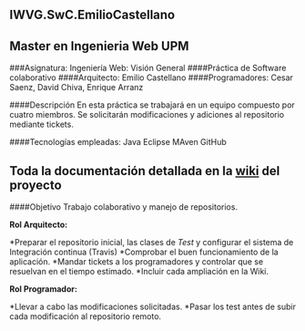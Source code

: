 ## IWVG.SwC.EmilioCastellano
## Master en Ingenieria Web UPM
###Asignatura: Ingeniería Web: Visión General
####Práctica de Software colaborativo
####Arquitecto: Emilio Castellano
####Programadores: Cesar Saenz, David Chiva, Enrique Arranz 

####Descripción
En esta práctica se trabajará en un equipo compuesto por cuatro miembros. 
Se solicitarán modificaciones y adiciones al repositorio mediante tickets.

####Tecnologías empleadas: 
Java
Eclipse
MAven
GitHub

## Toda la documentación detallada en la [wiki][] del proyecto

####Objetivo
Trabajo colaborativo y manejo de repositorios.
 
**Rol Arquitecto:**

*Preparar el repositorio inicial, las clases de _Test_ y configurar el sistema de Integración continua (Travis)
*Comprobar el buen funcionamiento de la aplicación.
*Mandar tickets a los programadores y controlar que se resuelvan en el tiempo estimado.
*Incluir cada ampliación en la Wiki.

**Rol Programador:**

*Llevar a cabo las modificaciones solicitadas.
*Pasar los test antes de subir cada modificación al repositorio remoto.

[wiki]: https://github.com/ecastel6/IWVG.SwC.EmilioCastellano/wiki

